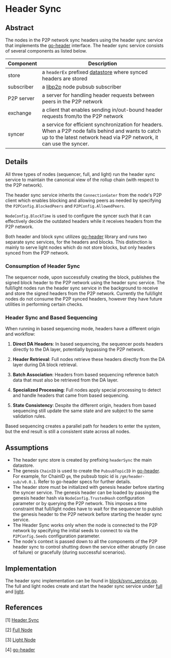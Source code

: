 # Header Sync

## Abstract

The nodes in the P2P network sync headers using the header sync service that implements the [go-header][go-header] interface. The header sync service consists of several components as listed below.

|Component|Description|
|---|---|
|store| a `headerEx` prefixed [datastore][datastore] where synced headers are stored|
|subscriber | a [libp2p][libp2p] node pubsub subscriber|
|P2P server| a server for handling header requests between peers in the P2P network|
|exchange| a client that enables sending in/out-bound header requests from/to the P2P network|
|syncer| a service for efficient synchronization for headers. When a P2P node falls behind and wants to catch up to the latest network head via P2P network, it can use the syncer.|

## Details

All three types of nodes (sequencer, full, and light) run the header sync service to maintain the canonical view of the rollup chain (with respect to the P2P network).

The header sync service inherits the `ConnectionGater` from the node's P2P client which enables blocking and allowing peers as needed by specifying the `P2PConfig.BlockedPeers` and `P2PConfig.AllowedPeers`.

`NodeConfig.BlockTime` is used to configure the syncer such that it can effectively decide the outdated headers while it receives headers from the P2P network.

Both header and block sync utilizes [go-header][go-header] library and runs two separate sync services, for the headers and blocks. This distinction is mainly to serve light nodes which do not store blocks, but only headers synced from the P2P network.

### Consumption of Header Sync

The sequencer node, upon successfully creating the block, publishes the signed block header to the P2P network using the header sync service. The full/light nodes run the header sync service in the background to receive and store the signed headers from the P2P network. Currently the full/light nodes do not consume the P2P synced headers, however they have future utilities in performing certain checks.

### Header Sync and Based Sequencing

When running in based sequencing mode, headers have a different origin and workflow:

1. **Direct DA Headers**: In based sequencing, the sequencer posts headers directly to the DA layer, potentially bypassing the P2P network.

2. **Header Retrieval**: Full nodes retrieve these headers directly from the DA layer during DA block retrieval.

3. **Batch Association**: Headers from based sequencing reference batch data that must also be retrieved from the DA layer.

4. **Specialized Processing**: Full nodes apply special processing to detect and handle headers that came from based sequencing.

5. **State Consistency**: Despite the different origin, headers from based sequencing still update the same state and are subject to the same validation rules.

Based sequencing creates a parallel path for headers to enter the system, but the end result is still a consistent state across all nodes.

## Assumptions

* The header sync store is created by prefixing `headerSync` the main datastore.
* The genesis `ChainID` is used to create the `PubsubTopicID` in [go-header][go-header]. For example, for ChainID `gm`, the pubsub topic id is `/gm/header-sub/v0.0.1`. Refer to go-header specs for further details.
* The header store must be initialized with genesis header before starting the syncer service. The genesis header can be loaded by passing the genesis header hash via `NodeConfig.TrustedHash` configuration parameter or by querying the P2P network. This imposes a time constraint that full/light nodes have to wait for the sequencer to publish the genesis header to the P2P network before starting the header sync service.
* The Header Sync works only when the node is connected to the P2P network by specifying the initial seeds to connect to via the `P2PConfig.Seeds` configuration parameter.
* The node's context is passed down to all the components of the P2P header sync to control shutting down the service either abruptly (in case of failure) or gracefully (during successful scenarios).

## Implementation

The header sync implementation can be found in [block/sync_service.go][sync-service]. The full and light nodes create and start the header sync service under [full][fullnode] and [light][lightnode].

## References

[1] [Header Sync][sync-service]

[2] [Full Node][fullnode]

[3] [Light Node][lightnode]

[4] [go-header][go-header]

[sync-service]: https://github.com/rollkit/rollkit/blob/main/block/sync_service.go
[fullnode]: https://github.com/rollkit/rollkit/blob/main/node/full.go
[lightnode]: https://github.com/rollkit/rollkit/blob/main/node/light.go
[go-header]: https://github.com/celestiaorg/go-header
[libp2p]: https://github.com/libp2p/go-libp2p
[datastore]: https://github.com/ipfs/go-datastore
